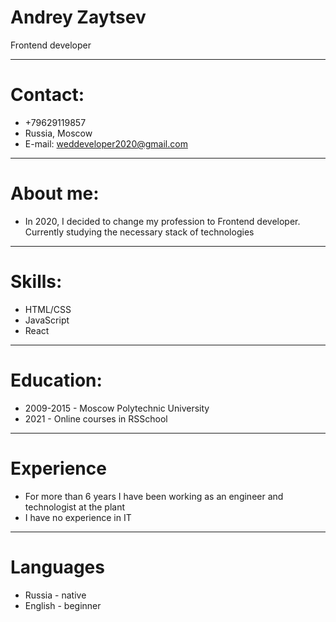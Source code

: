 # Andrey Zaytsev
Frontend developer

---

# Contact:

- +79629119857
- Russia, Moscow
- E-mail: weddeveloper2020@gmail.com

---

# About me:

- In 2020, I decided to change my profession to Frontend developer. Currently studying the necessary stack of technologies

---

# Skills:

- HTML/CSS
- JavaScript
- React

---

# Education:

- 2009-2015 - Moscow Polytechnic University
- 2021 - Online courses in RSSchool

---

# Experience

- For more than 6 years I have been working as an engineer and technologist at the plant
- I have no experience in IT

---

# Languages

- Russia - native
- English - beginner

